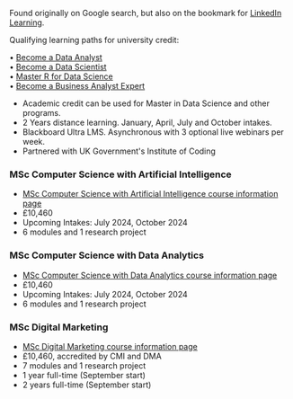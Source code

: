 Found originally on Google search, but also on the bookmark for [LinkedIn Learning](https://members.linkedin.com/en-gb/academic-credit).

Qualifying learning paths for university credit:

• [Become a Data Analyst](https://www.linkedin.com/learning/paths/become-a-data-analyst?u=104&src=direct%2Fnone&veh=direct%2Fnone%7Cdirect%2Fnone)  
• [Become a Data Scientist](https://www.linkedin.com/learning/paths/become-a-data-scientist?u=104&src=direct%2Fnone&veh=direct%2Fnone%7Cdirect%2Fnone)  
• [Master R for Data Science](https://www.linkedin.com/learning/paths/master-r-for-data-science?u=104&src=direct%2Fnone&veh=direct%2Fnone%7Cdirect%2Fnone)  
• [Become a Business Analyst Expert](https://www.linkedin.com/learning/paths/become-a-business-analyst?u=104&src=direct%2Fnone&veh=direct%2Fnone%7Cdirect%2Fnone)  
  
- Academic credit can be used for Master in Data Science and other programs.
- 2 Years distance learning. January, April, July and October intakes.
- Blackboard Ultra LMS. Asynchronous with 3 optional live webinars per week.
- Partnered with UK Government's Institute of Coding

### MSc Computer Science with Artificial Intelligence
- [MSc Computer Science with Artificial Intelligence course information page](https://www.northumbria.ac.uk/study-at-northumbria/courses/msc-computer-science-with-artificial-intelligence-distance-learning-dtdsar6/#fees)
- £10,460
- Upcoming Intakes: July 2024, October 2024
- 6 modules and 1 research project

### MSc Computer Science with Data Analytics
- [MSc Computer Science with Data Analytics course information page](https://www.northumbria.ac.uk/study-at-northumbria/courses/msc-computer-science-with-data-analytics-distance-learning-dtdcda6/#fees)
- £10,460
- Upcoming Intakes: July 2024, October 2024
- 6 modules and 1 research project

### MSc Digital Marketing
- [MSc Digital Marketing course information page](https://www.northumbria.ac.uk/study-at-northumbria/courses/msc-digital-marketing-distance-learning-dtddmk6/)
- £10,460, accredited by CMI and DMA
- 7 modules and 1 research project
- 1 year full-time (September start)
- 2 years full-time (September start)